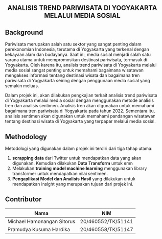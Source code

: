<h2 align="center">
  ANALISIS TREND PARIWISATA DI YOGYAKARTA MELALUI MEDIA SOSIAL
</h2>


## Background

Pariwisata merupakan salah satu sektor yang sangat penting dalam perekonomian Indonesia, terutama di Yogyakarta yang terkenal dengan kekayaan alam dan budayanya. Saat ini, media sosial menjadi salah satu sarana utama untuk mempromosikan destinasi pariwisata, termasuk di Yogyakarta. Oleh karena itu, analisis trend pariwisata di Yogyakarta melalui media sosial sangat penting untuk memahami bagaimana wisatawan mengakses informasi tentang destinasi wisata dan bagaimana tren pariwisata di Yogyakarta seiring dengan penggunaan media sosial yang semakin meluas.

Dalam projek ini, akan dilakukan pengkajian terkait analisis trend pariwisata di Yogyakarta melalui media sosial dengan menggunakan metode analisis tren dan analisis sentimen. Analisis tren akan digunakan untuk memahami bagaimana tren pariwisata di Yogyakarta pada tahun 2022. Sementara itu, analisis sentimen akan digunakan untuk memahami pandangan wisatawan tentang destinasi wisata di Yogyakarta yang terpapar melalui media sosial.

## Methodology

Metodologi yang digunakan dalam projek ini terdiri dari tiga tahap utama: 
1. **scrapping data** dari Twitter untuk mendapatkan data yang akan digunakan. Kemudian dilakukan **Data Transform** untuk emn
2. Melakukan **training model machine learning** menggunakan library transformer untuk mendapatkan nilai sentimen. 
3. **Pengaplikasi Model dan Analisis Hasil** yang dilakukan untuk mendapatkan insight yang merupakan tujuan dari projek ini. 

## Contributor

Nama  | NIM
------------- | -------------
Michael Hamonangan Sitorus   | 20/460552/TK/51141
Pramudya Kusuma Hardika         | 20/460558/TK/51147
